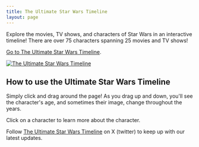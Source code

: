 ```yaml
---
title: The Ultimate Star Wars Timeline
layout: page
---
```


Explore the movies, TV shows, and characters of Star Wars in an interactive timeline! There are over 75 characters spanning 25 movies and TV shows!

<a href="https://timeline.starwars.guide" target="_blank">Go to The Ultimate Star Wars Timeline</a>.

<a href="https://timeline.starwars.guide" target="_blank"><img src="{{ 'assets/ultimate star wars timeline.png' | relative_url }}" alt="The Ultimate Star Wars Timeline" /></a>

## How to use the Ultimate Star Wars Timeline

Simply click and drag around the page! As you drag up and down, you'll see the character's age, and sometimes their image, change throughout the years.

Click on a character to learn more about the character.

Follow <a href="https://twitter.com/UltStarWarsTime" target="_blank">The Ultimate Star Wars Timeline</a> on X (twitter) to keep up with our latest updates.
